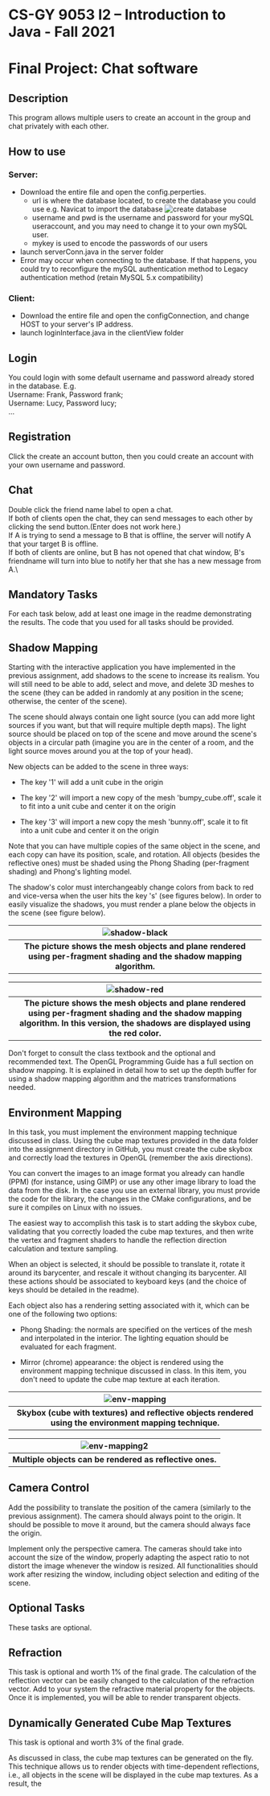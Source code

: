 # CS-GY 9053 I2 – Introduction to Java - Fall 2021

# Final Project: Chat software

## Description

This program allows multiple users to create an account in the group and chat privately with each other.

## How to use

### Server: 

* Download the entire file and open the config.perperties.
  * url is where the database located, to create the database you could use e.g. Navicat to import the database
  ![create database](/screenshot/1.gif)
  * username and pwd is the username and password for your mySQL useraccount, and you may need to change it to your own mySQL user.
  * mykey is used to encode the passwords of our users
* launch serverConn.java in the server folder
* Error may occur when connecting to the database. If that happens, you could try to reconfigure the mySQL authentication method to Legacy authentication method (retain MySQL 5.x compatibility)

### Client: 
* Download the entire file and open the configConnection, and change HOST to your server's IP address.
* launch loginInterface.java in the clientView folder

## Login

You could login with some default username and password already stored in the database. E.g.\
Username: Frank, Password frank;\
Username: Lucy, Password lucy;\
...

## Registration

Click the create an account button, then you could create an account with your own username and password.

## Chat
Double click the friend name label to open a chat.\
If both of clients open the chat, they can send messages to each other by clicking the send button.(Enter does not work here.)\
If A is trying to send a message to B that is offline, the server will notify A that your target B is offline.\
If both of clients are online, but B has not opened that chat window, B's friendname will turn into blue to notify her that she has a new message from A.\



## Mandatory Tasks

For each task below, add at least one image in the readme demonstrating the results. The code that you used for all tasks should be provided.


## Shadow Mapping

Starting with the interactive application you have implemented in the previous assignment, add shadows to the scene to increase its realism. You will still need to be able to add, select and move, and delete 3D meshes to the scene (they can be added in randomly at any position in the scene; otherwise, the center of the scene).

The scene should always contain one light source (you can add more light sources if you want, but that will require multiple depth maps). The light source should be placed on top of the scene and move around the scene's objects in a circular path (imagine you are in the center of a room, and the light source moves around you at the top of your head).

New objects can be added to the scene in three ways:

* The key '1' will add a unit cube in the origin

* The key '2' will import a new copy of the mesh 'bumpy_cube.off', scale it to fit into a unit cube and center it on the origin

* The key '3' will import a new copy the mesh 'bunny.off', scale it to fit into a unit cube and center it on the origin

Note that you can have multiple copies of the same object in the scene, and each copy can have its position, scale, and rotation. All objects (besides the reflective ones) must be shaded using the Phong Shading (per-fragment shading) and Phong's lighting model.

The shadow's color must interchangeably change colors from back to red and vice-versa when the user hits the key 's' (see figures below).  In order to easily visualize the shadows, you must render a plane below the objects in the scene (see figure below).

| ![shadow-black](shadow-black.png) |
|:--:|
| <b>The picture shows the mesh objects and plane rendered using per-fragment shading and the shadow mapping algorithm.</b> |


| ![shadow-red](shadow-red.png) |
|:--:|
| <b>The picture shows the mesh objects and plane rendered using per-fragment shading and the shadow mapping algorithm. In this version, the shadows are displayed using the red color.</b> |

Don't forget to consult the class textbook and the optional and recommended text. The OpenGL Programming Guide has a full section on shadow mapping. It is explained in detail how to set up the depth buffer for using a shadow mapping algorithm and the matrices transformations needed.

## Environment Mapping

In this task, you must implement the environment mapping technique discussed in class.
Using the cube map textures provided in the data folder into the assignment directory in GitHub, you must create the cube skybox and correctly load the textures in OpenGL (remember the axis directions). 

You can convert the images to an image format you already can handle (PPM) (for instance, using GIMP) or use any other image library to load the data from the disk. In the case you use an external library, you must provide the code for the library, the changes in the CMake configurations, and be sure it compiles on Linux with no issues.

The easiest way to accomplish this task is to start adding the skybox cube, validating that you correctly loaded the cube map textures, and then write the vertex and fragment shaders to handle the reflection direction calculation and texture sampling.

When an object is selected, it should be possible to translate it, rotate it around its barycenter, and rescale it without changing its barycenter. All these actions should be associated to keyboard keys (and the choice of keys should be detailed in the readme).

Each object also has a rendering setting associated with it, which can be one of the following two options:

* Phong Shading: the normals are specified on the vertices of the mesh and interpolated in the interior. The lighting equation should be evaluated for each fragment.

* Mirror (chrome) appearance: the object is rendered using the environment mapping technique discussed in class. In this item, you don't need to update the cube map texture at each iteration.


| ![env-mapping](env-mapping.png) |
|:--:|
| <b>Skybox (cube with textures) and reflective objects rendered using the environment mapping technique.</b> |


| ![env-mapping2](env-mapping2.png) |
|:--:|
| <b>Multiple objects can be rendered as reflective ones.</b> |

## Camera Control

Add the possibility to translate the position of the camera (similarly to the previous assignment). The camera should always point to the origin. It should be possible to move it around, but the camera should always face the origin.

Implement only the perspective camera. The cameras should take into account the size of the window, properly adapting the aspect ratio to not distort the image whenever the window is resized. All functionalities should work after resizing the window, including object selection and editing of the scene.

## Optional Tasks

These tasks are optional.

## Refraction

This task is optional and worth 1% of the final grade.
The calculation of the reflection vector can be easily changed to the calculation of the refraction vector. 
Add to your system the refractive material property for the objects. Once it is implemented, you will be able to render transparent objects.

## Dynamically Generated Cube Map Textures

This task is optional and worth 3% of the final grade.

As discussed in class, the cube map textures can be generated on the fly. This technique allows us to render objects with time-dependent reflections, i.e., all objects in the scene will be displayed in the cube map textures. As a result, the 
